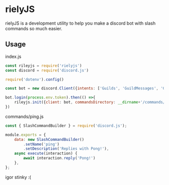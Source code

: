 
# rielyJS
rielyJS is a development utility to help you make a discord bot with slash commands so much easier.


## Usage

index.js
```javascript
const rileyjs = require('rielyjs')
const discord = require('discord.js')

require('dotenv').config()

const bot = new discord.Client({intents: ['Guilds', 'GuildMessages', 'GuildMessageReactions']})

bot.login(process.env.token).then(() =>{
    rileyjs.init({client: bot, commandsDirectory: __dirname+'/commands/', eventsDirectory: __dirname+'/events/'})
})
```

commands/ping.js
```javascript
const { SlashCommandBuilder } = require('discord.js');

module.exports = {
    data: new SlashCommandBuilder()
        .setName('ping')
        .setDescription('Replies with Pong!'),
    async execute(interaction) {
        await interaction.reply('Pong!')
    },
};
```

igor stinky :(
